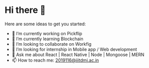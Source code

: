#  Hi there 👋
<!-- # Hello, folks! <img src="https://raw.githubusercontent.com/MartinHeinz/MartinHeinz/master/wave.gif" width="30px"> -->


<!--  ![hey](./prk2.gif) -->

<!--
**priyank21116/priyank21116** is a ✨ _special_ ✨ repository because its `README.md` (this file) appears on your GitHub profile.
-->
Here are some ideas to get you started:

- 🔭 I’m currently working on Pickflip
- 🌱 I’m currently learning Blockchain
- 👯 I’m looking to collaborate on Workfig
- 🤔 I’m looking for internship in Mobile app / Web development
- 💬 Ask me about React | React Native | Node | Mongoose | MERN
- 📫 How to reach me: 2019116@iiitdmj.ac.in


<!-- ![Priyank's GitHub stats](https://github-readme-stats.vercel.app/api?username=priyank21116&show_icons=true&theme=radical) -->
<!-- 
<img align="center" src="https://github-readme-stats.vercel.app/api/<CARD_TYPE>/?username=<USERNAME>&theme=<THEME_NAME>" />
![hey](https://img.shields.io/badge/<WORD_ON_LEFT>-<WORD_ON_RIGHT>-informational?style=flat&logo=<LOGO_NAME>&logoColor=white&color=2bbc8a)
 -->
